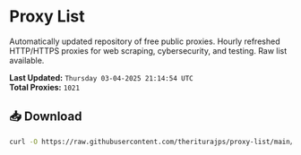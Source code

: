 # Proxy List

Automatically updated repository of free public proxies. Hourly refreshed HTTP/HTTPS proxies for web scraping, cybersecurity, and testing. Raw list available.

**Last Updated:** `Thursday 03-04-2025 21:14:54 UTC`  
**Total Proxies:** `1021`

## 📥 Download
```bash
curl -O https://raw.githubusercontent.com/theriturajps/proxy-list/main/proxies.txt
